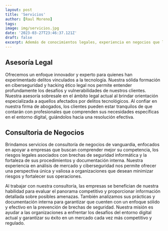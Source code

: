 ```yaml
---
layout: post
title: 'Servicios'
author: [Raul Moreno]
tags: 
image: img/servicios.jpg
date: '2023-03-27T23:46:37.121Z'
draft: false
excerpt: Además de conocimientos legales, experiencia en negocios que le permite ofrecer una perspectiva única para ayudarte a tomar decisiones informadas en el ámbito legal y tecnológico. Desde servicios jurídicos especializados  en tecnología hasta consultorías, estamos aquí para ofrecerte una solución completa.
---
```



<h2> Asesoría Legal </h2>

Ofrecemos un enfoque innovador y experto para quienes han experimentado delitos vinculados a la tecnología. Nuestra sólida formación en ciberseguridad y hacking ético legal nos permite entender profundamente los desafíos y vulnerabilidades de nuestros clientes. Nuestra asesoría sobresale en el ámbito legal actual al brindar orientación especializada a aquellos afectados por delitos tecnológicos. Al confiar en nuestra firma de abogados, los clientes pueden estar tranquilos de que contarán con profesionales que comprenden sus necesidades específicas en el entorno digital, guiándolos hacia una resolución efectiva.

<h2> Consultoria de Negocios </h2>

Brindamos servicios de consultoría de negocios de vanguardia, enfocados en apoyar a empresas que buscan comprender mejor su competencia, los riesgos legales asociados con brechas de seguridad informática y la fortaleza de sus procedimientos y documentación interna. Nuestra experiencia en análisis de mercado y ciberseguridad nos permite ofrecer una perspectiva única y valiosa a organizaciones que desean minimizar riesgos y fortalecer sus operaciones.

Al trabajar con nuestra consultoría, las empresas se benefician de nuestra habilidad para evaluar el panorama competitivo y proporcionar información detallada sobre posibles amenazas. También analizamos sus prácticas y documentación interna para garantizar que cuenten con un enfoque sólido y efectivo en la prevención de brechas de seguridad. Nuestra misión es ayudar a las organizaciones a enfrentar los desafíos del entorno digital actual y garantizar su éxito en un mercado cada vez más competitivo y regulado.